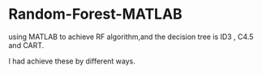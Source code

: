 # Random-Forest-MATLAB

using MATLAB to achieve RF algorithm,and the decision tree is ID3 , C4.5 and CART.

I had achieve these by different ways.
